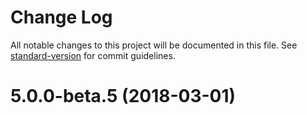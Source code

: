 # Change Log

All notable changes to this project will be documented in this file. See [standard-version](https://github.com/conventional-changelog/standard-version) for commit guidelines.

<a name="5.0.0-beta.5"></a>
# 5.0.0-beta.5 (2018-03-01)

